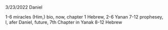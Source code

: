 3/23/2022
Daniel

1-6 miracles (Him,) bio, now, chapter 1 Hebrew, 2-6 Yanan
7-12 prophesey, I, afer Daniel, future, 7th Chapter in Yanak 8-12 Hebrew